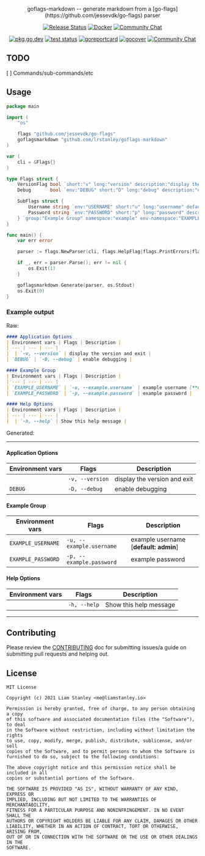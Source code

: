 <p align="center">goflags-markdown -- generate markdown from a [go-flags](https://github.com/jessevdk/go-flags) parser</p>
<p align="center">
  <a href="https://github.com/lrstanley/deluge-remove-after/releases"><img src="https://github.com/lrstanley/deluge-remove-after/workflows/release/badge.svg" alt="Release Status"></a>
  <a href="https://github.com/users/lrstanley/packages/container/deluge-remove-after/versions"><img src="https://img.shields.io/badge/Docker-ghcr.io%2Flrstanley%2Fdeluge--remove--after-blue.svg" alt="Docker"></a>
  <a href="https://liam.sh/chat"><img src="https://img.shields.io/badge/Community-Chat%20with%20us-green.svg" alt="Community Chat"></a>
</p>

<p align="center">
  <a href="https://pkg.go.dev/github.com/lrstanley/goflags-markdown"><img src="https://pkg.go.dev/badge/github.com/lrstanley/goflags-markdown" alt="pkg.go.dev"></a>
  <a href="https://github.com/lrstanley/goflags-markdown/actions"><img src="https://github.com/lrstanley/goflags-markdown/workflows/test/badge.svg" alt="test status"></a>
  <a href="https://goreportcard.com/report/github.com/lrstanley/goflags-markdown"><img src="https://goreportcard.com/badge/github.com/lrstanley/goflags-markdown" alt="goreportcard"></a>
  <a href="https://gocover.io/github.com/lrstanley/goflags-markdown"><img src="http://gocover.io/_badge/github.com/lrstanley/goflags-markdown" alt="gocover"></a>
  <a href="https://liam.sh/chat"><img src="https://img.shields.io/badge/Community-Chat%20with%20us-green.svg" alt="Community Chat"></a>
</p>

## TODO

[ ] Commands/sub-commands/etc

## Usage

```go
package main

import (
	"os"

	flags "github.com/jessevdk/go-flags"
	goflagsmarkdown "github.com/lrstanley/goflags-markdown"
)

var (
	cli = &Flags{}
)

type Flags struct {
	VersionFlag bool `short:"v" long:"version" description:"display the version and exit"`
	Debug       bool `env:"DEBUG" short:"D" long:"debug" description:"enable debugging"`

	SubFlags struct {
		Username string `env:"USERNAME" short:"u" long:"username" default:"admin" description:"example username"`
		Password string `env:"PASSWORD" short:"p" long:"password" description:"example password"`
	} `group:"Example Group" namespace:"example" env-namespace:"EXAMPLE"`
}

func main() {
	var err error

	parser := flags.NewParser(cli, flags.HelpFlag|flags.PrintErrors|flags.PassDoubleDash)

	if _, err = parser.Parse(); err != nil {
		os.Exit(1)
	}

	goflagsmarkdown.Generate(parser, os.Stdout)
	os.Exit(0)
}
```

### Example output

Raw:

```markdown
#### Application Options
| Environment vars | Flags | Description |
| --- | --- | --- |
|  | `-v, --version` | display the version and exit |
| `DEBUG` | `-D, --debug` | enable debugging |

#### Example Group
| Environment vars | Flags | Description |
| --- | --- | --- |
| `EXAMPLE_USERNAME` | `-u, --example.username` | example username [**default: admin**] |
| `EXAMPLE_PASSWORD` | `-p, --example.password` | example password |

#### Help Options
| Environment vars | Flags | Description |
| --- | --- | --- |
|  | `-h, --help` | Show this help message |
```

Generated:

------------

#### Application Options
| Environment vars | Flags | Description |
| --- | --- | --- |
|  | `-v, --version` | display the version and exit |
| `DEBUG` | `-D, --debug` | enable debugging |

#### Example Group
| Environment vars | Flags | Description |
| --- | --- | --- |
| `EXAMPLE_USERNAME` | `-u, --example.username` | example username [**default: admin**] |
| `EXAMPLE_PASSWORD` | `-p, --example.password` | example password |

#### Help Options
| Environment vars | Flags | Description |
| --- | --- | --- |
|  | `-h, --help` | Show this help message |

------------

## Contributing

Please review the [CONTRIBUTING](CONTRIBUTING.md) doc for submitting issues/a guide
on submitting pull requests and helping out.


## License

```
MIT License

Copyright (c) 2021 Liam Stanley <me@liamstanley.io>

Permission is hereby granted, free of charge, to any person obtaining a copy
of this software and associated documentation files (the "Software"), to deal
in the Software without restriction, including without limitation the rights
to use, copy, modify, merge, publish, distribute, sublicense, and/or sell
copies of the Software, and to permit persons to whom the Software is
furnished to do so, subject to the following conditions:

The above copyright notice and this permission notice shall be included in all
copies or substantial portions of the Software.

THE SOFTWARE IS PROVIDED "AS IS", WITHOUT WARRANTY OF ANY KIND, EXPRESS OR
IMPLIED, INCLUDING BUT NOT LIMITED TO THE WARRANTIES OF MERCHANTABILITY,
FITNESS FOR A PARTICULAR PURPOSE AND NONINFRINGEMENT. IN NO EVENT SHALL THE
AUTHORS OR COPYRIGHT HOLDERS BE LIABLE FOR ANY CLAIM, DAMAGES OR OTHER
LIABILITY, WHETHER IN AN ACTION OF CONTRACT, TORT OR OTHERWISE, ARISING FROM,
OUT OF OR IN CONNECTION WITH THE SOFTWARE OR THE USE OR OTHER DEALINGS IN THE
SOFTWARE.
```
